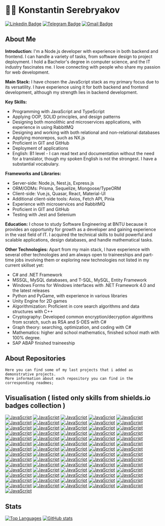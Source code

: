 # 👨‍💻 Konstantin Serebryakov

[![Linkedin Badge](https://img.shields.io/badge/-LinkedIn-blue?style=for-the-badge&logo=Linkedin&logoColor=white&link=https://www.linkedin.com/in/KonstantinSerebryakov/)](https://www.linkedin.com/in/KonstantinSerebryakov)
[![Telegram Badge](https://img.shields.io/badge/-Telegram-gray?style=for-the-badge&logo=Telegram&logoColor=white&link=https://t.me/KonstantinSerebryakov)](https://t.me/KonstantinSerebryakov)
[![Gmail Badge](https://img.shields.io/badge/-Gmail-c14438?style=for-the-badge&logo=Gmail&logoColor=white&link=mailto:konstantinserebryakov2000@gmail.com)](mailto:konstantinserebryakov2000@gmail.com)

## About Me
**Introduction:**
I'm a Node.js developer with experience in both backend and frontend. I can handle a variety of tasks, from software design to project deployment. I hold a Bachelor's degree in computer science, and the IT industry fascinates me. I love connecting with people who share my passion for web development.

**Main Stack:**
I have chosen the JavaScript stack as my primary focus due to its versatility. I have experience using it for both backend and frontend development, although my strength lies in backend development.

**Key Skills:**
- Programming with JavaScript and TypeScript
- Applying OOP, SOLID principles, and design patterns
- Designing both monolithic and microservices applications, with experience in using RabbitMQ
- Designing and working with both relational and non-relational databases
- Applying monorepos, such as NX.js
- Proficient in GIT and GitHub
- Deployment of applications
- English: B1 level - I can read text and documentation without the need for a translator, though my spoken English is not the strongest. I have a substantial vocabulary.

**Frameworks and Libraries:**
- Server-side: Node.js, Nest.js, Express.js
- ORM/ODMs: Prisma, Sequelize, Mongoose/TypeORM
- Client-side: Vue.js, Quasar, React, Material-UI
- Additional client-side tools: Axios, Fetch API, Pinia
- Experience with microservices and RabbitMQ
- Proficient in GIT and GitHub
- Testing with Jest and Selenium

**Education:**
I chose to study Software Engineering at BNTU because it provides an opportunity for growth as a developer and gaining experience in the vast field of IT. I acquired the technical skills to build powerful and scalable applications, design databases, and handle mathematical tasks.

**Other Technologies:**
Apart from my main stack, I have experience with several other technologies and am always open to traineeships and part-time jobs involving them or exploring new technologies not listed in my current skillset yet:
- C# and .NET Framework
- MSSQL, MySQL databases, and T-SQL, MySQL, Entity Framework
- Windows Forms for Windows interfaces with .NET Framework 4.0 and the latest releases
- Python and PyGame, with experience in various libraries
- Unity Engine for 2D games
- Algorithmization: Proficient in core search algorithms and data structures with C++
- Cryptography: Developed common encryption/decryption algorithms from scratch, such as RSA and S-DES with C#
- Graph theory: searching, optimization, and coding with C#
- Mathematics: higher and school mathematics, finished school math with 100% degree.
- SAP ABAP finished traineeship

## About Repositories

    Here you can find some of my last projects that i added as demonstrative projects.
    More information about each repository you can find in the corresponding readmes;

## Visualisation ( listed only skills from shields.io badges collection )

[![JavaScript](https://img.shields.io/badge/Medium-12100E?style=for-the-badge&logo=medium&logoColor=white)](https://github.com/KonstantinSerebryakov/)
[![JavaScript](https://img.shields.io/badge/Heroku-430098?style=for-the-badge&logo=heroku&logoColor=white
)](https://github.com/KonstantinSerebryakov/)
[![JavaScript](https://img.shields.io/badge/MongoDB-4EA94B?style=for-the-badge&logo=mongodb&logoColor=white)](https://github.com/KonstantinSerebryakov/)
[![JavaScript](https://img.shields.io/badge/MySQL-005C84?style=for-the-badge&logo=mysql&logoColor=white
)](https://github.com/KonstantinSerebryakov/)
[![JavaScript](https://img.shields.io/badge/Sqlite-003B57?style=for-the-badge&logo=sqlite&logoColor=white
)](https://github.com/KonstantinSerebryakov/)
[![JavaScript](https://img.shields.io/badge/PostgreSQL-316192?style=for-the-badge&logo=postgresql&logoColor=white
)](https://github.com/KonstantinSerebryakov/)
[![JavaScript](https://img.shields.io/badge/rabbitmq-%23FF6600.svg?&style=for-the-badge&logo=rabbitmq&logoColor=white
)](https://github.com/KonstantinSerebryakov/)
[![JavaScript](https://img.shields.io/badge/redis-%23DD0031.svg?&style=for-the-badge&logo=redis&logoColor=white
)](https://github.com/KonstantinSerebryakov/)
[![JavaScript](https://img.shields.io/badge/SQLite-07405E?style=for-the-badge&logo=sqlite&logoColor=white
)](https://github.com/KonstantinSerebryakov/)
[![JavaScript](https://img.shields.io/badge/Supabase-181818?style=for-the-badge&logo=supabase&logoColor=white
)](https://github.com/KonstantinSerebryakov/)
[![JavaScript](https://img.shields.io/badge/.NET-512BD4?style=for-the-badge&logo=dotnet&logoColor=white)](https://github.com/KonstantinSerebryakov/)
[![JavaScript](https://img.shields.io/badge/axios-671ddf?&style=for-the-badge&logo=axios&logoColor=white
)](https://github.com/KonstantinSerebryakov/)
[![JavaScript](https://img.shields.io/badge/Babel-F9DC3E?style=for-the-badge&logo=babel&logoColor=white
)](https://github.com/KonstantinSerebryakov/)
[![JavaScript](https://img.shields.io/badge/Bootstrap-563D7C?style=for-the-badge&logo=bootstrap&logoColor=white
)](https://github.com/KonstantinSerebryakov/)
[![JavaScript](https://img.shields.io/badge/CMake-064F8C?style=for-the-badge&logo=cmake&logoColor=white
)](https://github.com/KonstantinSerebryakov/)
[![JavaScript](https://img.shields.io/badge/Docker-2CA5E0?style=for-the-badge&logo=docker&logoColor=white
)](https://github.com/KonstantinSerebryakov/)
[![JavaScript](https://img.shields.io/badge/Electron-2B2E3A?style=for-the-badge&logo=electron&logoColor=9FEAF9
)](https://github.com/KonstantinSerebryakov/)
[![JavaScript](https://img.shields.io/badge/Express%20js-000000?style=for-the-badge&logo=express&logoColor=white
)](https://github.com/KonstantinSerebryakov/)
[![JavaScript](https://img.shields.io/badge/Jest-C21325?style=for-the-badge&logo=jest&logoColor=white
)](https://github.com/KonstantinSerebryakov/)
[![JavaScript](https://img.shields.io/badge/JWT-000000?style=for-the-badge&logo=JSON%20web%20tokens&logoColor=white
)](https://github.com/KonstantinSerebryakov/)
[![JavaScript](https://img.shields.io/badge/Material%20UI-007FFF?style=for-the-badge&logo=mui&logoColor=white
)](https://github.com/KonstantinSerebryakov/)
[![JavaScript](https://img.shields.io/badge/nestjs-E0234E?style=for-the-badge&logo=nestjs&logoColor=white
)](https://github.com/KonstantinSerebryakov/)
[![JavaScript](https://img.shields.io/badge/Node%20js-339933?style=for-the-badge&logo=nodedotjs&logoColor=white
)](https://github.com/KonstantinSerebryakov/)
[![JavaScript](https://img.shields.io/badge/npm-CB3837?style=for-the-badge&logo=npm&logoColor=white
)](https://github.com/KonstantinSerebryakov/)
[![JavaScript](https://img.shields.io/badge/Postman-FF6C37?style=for-the-badge&logo=Postman&logoColor=white
)](https://github.com/KonstantinSerebryakov/)
[![JavaScript](https://img.shields.io/badge/Quasar-1976D2?style=for-the-badge&logo=quasar&logoColor=white
)](https://github.com/KonstantinSerebryakov/)
[![JavaScript](https://img.shields.io/badge/React-20232A?style=for-the-badge&logo=react&logoColor=61DAFB
)](https://github.com/KonstantinSerebryakov/)
[![JavaScript](https://img.shields.io/badge/redis-CC0000.svg?&style=for-the-badge&logo=redis&logoColor=white
)](https://github.com/KonstantinSerebryakov/)
[![JavaScript](https://img.shields.io/badge/SAP-0FAAFF?style=for-the-badge&logo=sap&logoColor=white
)](https://github.com/KonstantinSerebryakov/)
[![JavaScript](https://img.shields.io/badge/Sass-CC6699?style=for-the-badge&logo=sass&logoColor=white
)](https://github.com/KonstantinSerebryakov/)
[![JavaScript](https://img.shields.io/badge/Selenium-43B02A?style=for-the-badge&logo=Selenium&logoColor=white
)](https://github.com/KonstantinSerebryakov/)
[![JavaScript](https://img.shields.io/badge/Shell_Script-121011?style=for-the-badge&logo=gnu-bash&logoColor=white
)](https://github.com/KonstantinSerebryakov/)
[![JavaScript](https://img.shields.io/badge/Socket.io-010101?&style=for-the-badge&logo=Socket.io&logoColor=white
)](https://github.com/KonstantinSerebryakov/)
[![JavaScript](https://img.shields.io/badge/Swagger-85EA2D?style=for-the-badge&logo=Swagger&logoColor=white
)](https://github.com/KonstantinSerebryakov/)
[![JavaScript](https://img.shields.io/badge/ts--node-3178C6?style=for-the-badge&logo=ts-node&logoColor=white
)](https://github.com/KonstantinSerebryakov/)
[![JavaScript](https://img.shields.io/badge/Unity-100000?style=for-the-badge&logo=unity&logoColor=white)](https://github.com/KonstantinSerebryakov/)
[![JavaScript](https://img.shields.io/badge/Vue%20js-35495E?style=for-the-badge&logo=vuedotjs&logoColor=4FC08D
)](https://github.com/KonstantinSerebryakov/)
[![JavaScript](https://img.shields.io/badge/Webpack-8DD6F9?style=for-the-badge&logo=Webpack&logoColor=white
)](https://github.com/KonstantinSerebryakov/)
[![JavaScript](https://img.shields.io/badge/CLion-000000?style=for-the-badge&logo=clion&logoColor=white
)](https://github.com/KonstantinSerebryakov/)
[![JavaScript](https://img.shields.io/badge/Delphi_RAD_Studio-B22222?style=for-the-badge&logo=delphi&logoColor=white
)](https://github.com/KonstantinSerebryakov/)
[![JavaScript](https://img.shields.io/badge/Eclipse-2C2255?style=for-the-badge&logo=eclipse&logoColor=white
)](https://github.com/KonstantinSerebryakov/)
[![JavaScript](https://img.shields.io/badge/IntelliJ_IDEA-000000.svg?style=for-the-badge&logo=intellij-idea&logoColor=white
)](https://github.com/KonstantinSerebryakov/)
[![JavaScript](http://img.shields.io/badge/-PHPStorm-181717?style=for-the-badge&logo=phpstorm&logoColor=white
)](https://github.com/KonstantinSerebryakov/)
[![JavaScript](https://img.shields.io/badge/PyCharm-000000.svg?&style=for-the-badge&logo=PyCharm&logoColor=white
)](https://github.com/KonstantinSerebryakov/)
[![JavaScript](https://img.shields.io/badge/sublime_text-%23575757.svg?&style=for-the-badge&logo=sublime-text&logoColor=important
)](https://github.com/KonstantinSerebryakov/)
[![JavaScript](https://img.shields.io/badge/VSCode-0078D4?style=for-the-badge&logo=visual%20studio%20code&logoColor=white
)](https://github.com/KonstantinSerebryakov/)
[![JavaScript](https://img.shields.io/badge/Visual_Studio-5C2D91?style=for-the-badge&logo=visual%20studio&logoColor=white
)](https://github.com/KonstantinSerebryakov/)
[![JavaScript](https://img.shields.io/badge/Visual_Studio_Code-0078D4?style=for-the-badge&logo=visual%20studio%20code&logoColor=white
)](https://github.com/KonstantinSerebryakov/)
[![JavaScript](https://img.shields.io/badge/C-00599C?style=for-the-badge&logo=c&logoColor=white
)](https://github.com/KonstantinSerebryakov/)
[![JavaScript](https://img.shields.io/badge/C%23-239120?style=for-the-badge&logo=c-sharp&logoColor=white
)](https://github.com/KonstantinSerebryakov/)
[![JavaScript](https://img.shields.io/badge/C%2B%2B-00599C?style=for-the-badge&logo=c%2B%2B&logoColor=white
)](https://github.com/KonstantinSerebryakov/)
[![JavaScript](https://img.shields.io/badge/CSS3-1572B6?style=for-the-badge&logo=css3&logoColor=white
)](https://github.com/KonstantinSerebryakov/)
[![JavaScript](https://img.shields.io/badge/Delphi-B22222?style=for-the-badge&logo=delphi&logoColor=white
)](https://github.com/KonstantinSerebryakov/)
[![JavaScript](https://img.shields.io/badge/HTML5-E34F26?style=for-the-badge&logo=html5&logoColor=white
)](https://github.com/KonstantinSerebryakov/)
[![JavaScript](https://img.shields.io/badge/JavaScript-323330?style=for-the-badge&logo=javascript&logoColor=F7DF1E
)](https://github.com/KonstantinSerebryakov/)
[![JavaScript](https://img.shields.io/badge/json-5E5C5C?style=for-the-badge&logo=json&logoColor=white
)](https://github.com/KonstantinSerebryakov/)
[![JavaScript](https://img.shields.io/badge/Numpy-777BB4?style=for-the-badge&logo=numpy&logoColor=white
)](https://github.com/KonstantinSerebryakov/)
[![JavaScript](https://img.shields.io/badge/Pandas-2C2D72?style=for-the-badge&logo=pandas&logoColor=white
)](https://github.com/KonstantinSerebryakov/)
[![JavaScript](https://img.shields.io/badge/Python-FFD43B?style=for-the-badge&logo=python&logoColor=blue
)](https://github.com/KonstantinSerebryakov/)
[![JavaScript](https://img.shields.io/badge/Rust-black?style=for-the-badge&logo=rust&logoColor=#E57324
)](https://github.com/KonstantinSerebryakov/)
[![JavaScript](https://img.shields.io/badge/TypeScript-007ACC?style=for-the-badge&logo=typescript&logoColor=white
)](https://github.com/KonstantinSerebryakov/)
[![JavaScript](https://img.shields.io/badge/WebAssembly-654FF0?style=for-the-badge&logo=WebAssembly&logoColor=white
)](https://github.com/KonstantinSerebryakov/)
[![JavaScript](https://img.shields.io/badge/eslint-3A33D1?style=for-the-badge&logo=eslint&logoColor=white
)](https://github.com/KonstantinSerebryakov/)
[![JavaScript](https://img.shields.io/badge/prettier-1A2C34?style=for-the-badge&logo=prettier&logoColor=F7BA3E
)](https://github.com/KonstantinSerebryakov/)
[![JavaScript](https://img.shields.io/badge/Google%20Sheets-34A853?style=for-the-badge&logo=google-sheets&logoColor=white
)](https://github.com/KonstantinSerebryakov/)
[![JavaScript](https://img.shields.io/badge/LibreOffice-18A303?style=for-the-badge&logo=LibreOffice&logoColor=white
)](https://github.com/KonstantinSerebryakov/)
[![JavaScript](https://img.shields.io/badge/Trello-0052CC?style=for-the-badge&logo=trello&logoColor=white
)](https://github.com/KonstantinSerebryakov/)
[![JavaScript](https://img.shields.io/badge/Prisma-3982CE?style=for-the-badge&logo=Prisma&logoColor=white
)](https://github.com/KonstantinSerebryakov/)
[![JavaScript](https://img.shields.io/badge/Sequelize-52B0E7?style=for-the-badge&logo=Sequelize&logoColor=white
)](https://github.com/KonstantinSerebryakov/)
[![JavaScript](https://img.shields.io/badge/Ubuntu-E95420?style=for-the-badge&logo=ubuntu&logoColor=white
)](https://github.com/KonstantinSerebryakov/)
[![JavaScript](https://img.shields.io/badge/Windows-0078D6?style=for-the-badge&logo=windows&logoColor=white
)](https://github.com/KonstantinSerebryakov/)

<!--    
## My technologies

[![JavaScript](https://img.shields.io/badge/-JavaScript-black?style=flat-square&logo=javascript&link=https://github.com/KonstantinSerebryakov/)](https://github.com/KonstantinSerebryakov/)
[![TypeScript](https://img.shields.io/badge/-TypeScript-black?style=flat-square&logo=typescript&link=https://github.com/KonstantinSerebryakov/)](https://github.com/KonstantinSerebryakov/)
[![Node.js](https://img.shields.io/badge/-Node.js-black?style=flat-square&logo=nodedotjs&link=https://github.com/KonstantinSerebryakov/)](https://github.com/KonstantinSerebryakov/)
[//]: # (TODO: create pretty badges and group them)
[//]: # (icons codes: https://github.com/simple-icons/simple-icons/blob/develop/slugs.md)
[![JavaScript](https://img.shields.io/badge/-JavaScript-black?style=flat-square&logo=javascript&link=https://github.com/KonstantinSerebryakov/KonstantinSerebryakov/)](https://github.com/KonstantinSerebryakov/)
[![TypeScript](https://img.shields.io/badge/-TypeScript-black?style=flat-square&logo=typescript&link=https://github.com/KonstantinSerebryakov/KonstantinSerebryakov/)](https://github.com/KonstantinSerebryakov/)
[![Node.JS](https://img.shields.io/badge/-Node.js-black?style=flat-square&logo=nodedotjs&link=https://github.com/KonstantinSerebryakov/KonstantinSerebryakov/)](https://github.com/KonstantinSerebryakov/)
[![Node.JS](https://img.shields.io/badge/-NodeJs-black?style=flat-square&logo=nodedotjs&link=https://github.com/KonstantinSerebryakov/KonstantinSerebryakov/)](https://github.com/KonstantinSerebryakov/)
[![Node.JS](https://img.shields.io/badge/-NodeJs-black?style=flat-square&logo=nodedotjs&link=https://github.com/KonstantinSerebryakov/KonstantinSerebryakov/)](https://github.com/KonstantinSerebryakov/)
[![Node.JS](https://img.shields.io/badge/-NodeJs-black?style=flat-square&logo=nodedotjs&link=https://github.com/KonstantinSerebryakov/KonstantinSerebryakov/)](https://github.com/KonstantinSerebryakov/)
[![Node.JS](https://img.shields.io/badge/-NodeJs-black?style=flat-square&logo=nodedotjs&link=https://github.com/KonstantinSerebryakov/KonstantinSerebryakov/)](https://github.com/KonstantinSerebryakov/)
[![Node.JS](https://img.shields.io/badge/-NodeJs-black?style=flat-square&logo=nodedotjs&link=https://github.com/KonstantinSerebryakov/KonstantinSerebryakov/)](https://github.com/KonstantinSerebryakov/)
[![Node.JS](https://img.shields.io/badge/-NodeJs-black?style=flat-square&logo=nodedotjs&link=https://github.com/KonstantinSerebryakov/KonstantinSerebryakov/)](https://github.com/KonstantinSerebryakov/)
[![Node.JS](https://img.shields.io/badge/-NodeJs-black?style=flat-square&logo=nodedotjs&link=https://github.com/KonstantinSerebryakov/KonstantinSerebryakov/)](https://github.com/KonstantinSerebryakov/)
[![Node.JS](https://img.shields.io/badge/-NodeJs-black?style=flat-square&logo=nodedotjs&link=https://github.com/KonstantinSerebryakov/KonstantinSerebryakov/)](https://github.com/KonstantinSerebryakov/)
[![Node.JS](https://img.shields.io/badge/-NodeJs-black?style=flat-square&logo=nodedotjs&link=https://github.com/KonstantinSerebryakov/KonstantinSerebryakov/)](https://github.com/KonstantinSerebryakov/)
[![Node.JS](https://img.shields.io/badge/-NodeJs-black?style=flat-square&logo=nodedotjs&link=https://github.com/KonstantinSerebryakov/KonstantinSerebryakov/)](https://github.com/KonstantinSerebryakov/)
[![Node.JS](https://img.shields.io/badge/-NodeJs-black?style=flat-square&logo=nodedotjs&link=https://github.com/KonstantinSerebryakov/KonstantinSerebryakov/)](https://github.com/KonstantinSerebryakov/)
[![Node.JS](https://img.shields.io/badge/-NodeJs-black?style=flat-square&logo=nodedotjs&link=https://github.com/KonstantinSerebryakov/KonstantinSerebryakov/)](https://github.com/KonstantinSerebryakov/)
[![Node.JS](https://img.shields.io/badge/-NodeJs-black?style=flat-square&logo=nodedotjs&link=https://github.com/KonstantinSerebryakov/KonstantinSerebryakov/)](https://github.com/KonstantinSerebryakov/)
[![Node.JS](https://img.shields.io/badge/-NodeJs-black?style=flat-square&logo=nodedotjs&link=https://github.com/KonstantinSerebryakov/KonstantinSerebryakov/)](https://github.com/KonstantinSerebryakov/)
[![Node.JS](https://img.shields.io/badge/-NodeJs-black?style=flat-square&logo=nodedotjs&link=https://github.com/KonstantinSerebryakov/KonstantinSerebryakov/)](https://github.com/KonstantinSerebryakov/)
[![Node.JS](https://img.shields.io/badge/-NodeJs-black?style=flat-square&logo=nodedotjs&link=https://github.com/KonstantinSerebryakov/KonstantinSerebryakov/)](https://github.com/KonstantinSerebryakov/)
-->

## Stats

[![Top Languages](https://github-readme-stats.vercel.app/api/top-langs/?username=KonstantinSerebryakov&layout=compact)](https://github.com/anuraghazra/github-readme-stats)
[![GitHub stats](https://github-readme-stats.vercel.app/api?username=KonstantinSerebryakov)](https://github.com/anuraghazra/github-readme-stats)

<!---
- 👋 Hi, I’m @KonstantinSerebryakov
- 👀 I’m interested in ...
- 🌱 I’m currently learning ...
- 💞️ I’m looking to collaborate on ...
- 📫 How to reach me ...


KonstantinSerebryakov/KonstantinSerebryakov is a ✨ special ✨ repository because its `README.md` (this file) appears on your GitHub profile.
You can click the Preview link to take a look at your changes.
--->
